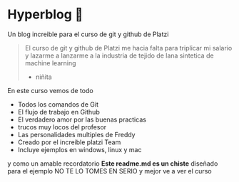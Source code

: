 # Hyperblog 💚
Un blog increible para el curso de git y github de Platzi
>El curso de git y github de Platzi me hacia falta para triplicar mi salario y lazarme a lanzarme a la industria de tejido de lana sintetica de machine learning 
> - niñita

En este curso vemos de todo 
* Todos los comandos de Git
*	El flujo de trabajo en Github
* El verdadero amor por las buenas practicas
* trucos muy locos del profesor
* Las personalidades multiples de Freddy 
* Creado por el increible platzi Team
* Incluye ejemplos en windows, linux y mac

y como un amable recordatorio **Este readme.md es un chiste** diseñado para el ejemplo NO TE LO TOMES EN SERIO y mejor ve a ver el curso 